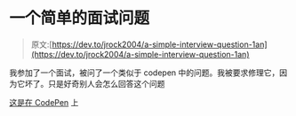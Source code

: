# 一个简单的面试问题

> 原文:[https://dev.to/jrock2004/a-simple-interview-question-1an](https://dev.to/jrock2004/a-simple-interview-question-1an)

我参加了一个面试，被问了一个类似于 codepen 中的问题。我被要求修理它，因为它坏了。只是好奇别人会怎么回答这个问题

[这是在 CodePen](https://codepen.io/jrock2004/pen/rGXMxP/) 上